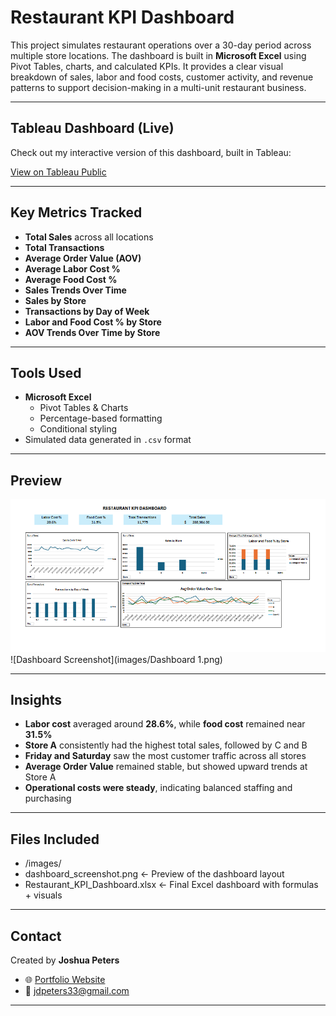 # Restaurant KPI Dashboard

This project simulates restaurant operations over a 30-day period across multiple store locations. The dashboard is built in **Microsoft Excel** using Pivot Tables, charts, and calculated KPIs. It provides a clear visual breakdown of sales, labor and food costs, customer activity, and revenue patterns to support decision-making in a multi-unit restaurant business.

---

## Tableau Dashboard (Live)

Check out my interactive version of this dashboard, built in Tableau:

[View on Tableau Public](https://public.tableau.com/app/profile/joshua.peters1940/viz/Book1_17544206343460/Dashboard1#1)

---

## Key Metrics Tracked
- **Total Sales** across all locations
- **Total Transactions**
- **Average Order Value (AOV)**
- **Average Labor Cost %**
- **Average Food Cost %**
- **Sales Trends Over Time**
- **Sales by Store**
- **Transactions by Day of Week**
- **Labor and Food Cost % by Store**
- **AOV Trends Over Time by Store**

---

## Tools Used
- **Microsoft Excel**
  - Pivot Tables & Charts
  - Percentage-based formatting
  - Conditional styling
- Simulated data generated in `.csv` format

---

## Preview

![Dashboard Screenshot](images/dashboard_screenshot.png)
![Dashboard Screenshot](images/Dashboard 1.png)

---

## Insights
- **Labor cost** averaged around **28.6%**, while **food cost** remained near **31.5%**
- **Store A** consistently had the highest total sales, followed by C and B
- **Friday and Saturday** saw the most customer traffic across all stores
- **Average Order Value** remained stable, but showed upward trends at Store A
- **Operational costs were steady**, indicating balanced staffing and purchasing

---

## Files Included
- /images/
- dashboard_screenshot.png ← Preview of the dashboard layout
- Restaurant_KPI_Dashboard.xlsx ← Final Excel dashboard with formulas + visuals


---

## Contact

Created by **Joshua Peters**  
- 🌐 [Portfolio Website](https://e-portfolio-one-gold.vercel.app/)
- 📧 jdpeters33@gmail.com

---

